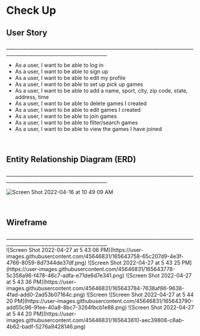 # Check Up

<h2>User Story</h2>
________________________________________________________________________________________________________________________
<ul>
  <li>As a user, I want to be able to log in</li>
  <li>As a user, I want to be able to sign up</li>
  <li>As a user, I want to be able to edit my profile</li>
  <li>As a user, I want to be able to set up pick up games</li>
  <li>As a user, I want to be able to add a name, sport, city, zip code, state, address, time</li>
  <li>As a user, I want to be able to delete games I created</li>
  <li>As a user, I want to be able to edit games I created</li>
  <li>As a user, I want to be able to join games</li>
  <li>As a user, I want to be able to filter/search games</li>
  <li>As a user, I want to be able to view the games I have joined</li>
</ul>

<br>

<h2>Entity Relationship Diagram (ERD)</h2>
________________________________________________________________________________________________________________________
<br>

![Screen Shot 2022-04-16 at 10 49 09 AM](https://user-images.githubusercontent.com/45646831/163681783-8cf34f79-5139-4ccb-9518-80edaad3e4e0.png)

<br>

<h2>Wireframe</h2>
________________________________________________________________________________________________________________________
<br>
![Screen Shot 2022-04-27 at 5 43 06 PM](https://user-images.githubusercontent.com/45646831/165643758-65c207d9-4e3f-4766-8059-8d7344de37df.png)
![Screen Shot 2022-04-27 at 5 43 25 PM](https://user-images.githubusercontent.com/45646831/165643778-5c358a96-f478-46c7-adfa-e71de6d7e341.png)
![Screen Shot 2022-04-27 at 5 43 36 PM](https://user-images.githubusercontent.com/45646831/165643784-7638af86-9638-4fad-add0-2ad53b07164c.png)
![Screen ![Screen Shot 2022-04-27 at 5 44 20 PM](https://user-images.githubusercontent.com/45646831/165643790-add55c96-91ee-40a8-8bc7-3264fbcb1e88.png)
![Screen Shot 2022-04-27 at 5 44 20 PM](https://user-images.githubusercontent.com/45646831/165643810-aec39808-c8ab-4b62-badf-5276a9428146.png)
